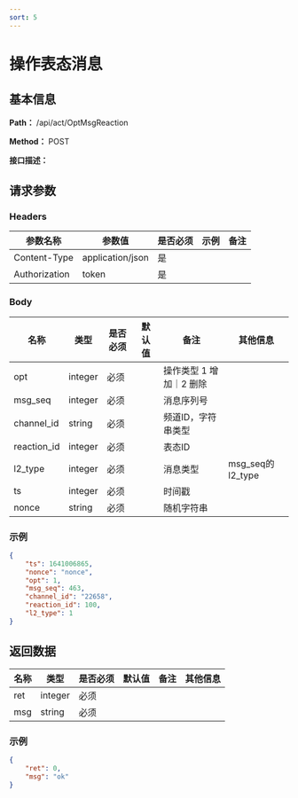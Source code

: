 ```yaml
---
sort: 5
---
```


# 操作表态消息

## 基本信息

**Path：** /api/act/OptMsgReaction

**Method：** POST

**接口描述：**

## 请求参数

### Headers

| 参数名称          | 参数值              | 是否必须 | 示例 | 备注 |
|---------------|------------------|------|----|----|
| Content-Type  | application/json | 是    |    |    |
| Authorization | token            | 是    |    |    |

### Body

| 名称          | 类型      | 是否必须 | 默认值 | 备注             | 其他信息            |
|-------------|---------|------|-----|----------------|-----------------|
| opt         | integer | 必须   |     | 操作类型 1 增加｜2 删除 |                 |
| msg_seq     | integer | 必须   |     | 消息序列号          |                 |
| channel_id  | string  | 必须   |     | 频道ID，字符串类型     |                 |
| reaction_id | integer | 必须   |     | 表态ID           |                 |
| l2_type     | integer | 必须   |     | 消息类型           | msg_seq的l2_type |
| ts          | integer | 必须   |     | 时间戳            |                 |
| nonce       | string  | 必须   |     | 随机字符串          |                 |

### 示例
```json
{
    "ts": 1641006865,
    "nonce": "nonce",
    "opt": 1,
    "msg_seq": 463,
    "channel_id": "22658",
    "reaction_id": 100,
    "l2_type": 1
}
```

## 返回数据

| 名称                     | 类型      | 是否必须 | 默认值 | 备注     | 其他信息             |
|------------------------|---------|------|-----|--------|------------------|
| ret                    | integer | 必须   |     |       |                  |
| msg                    | string  | 必须   |     |       |                  |


### 示例
```json
{
    "ret": 0,
    "msg": "ok"
}
```